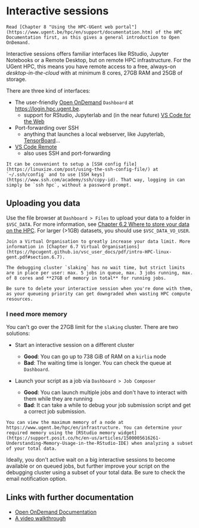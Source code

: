 # Interactive sessions

```{important}
Read [Chapter 8 "Using the HPC-UGent web portal"](https://www.ugent.be/hpc/en/support/documentation.htm) of the HPC Documentation first, as this gives a general introduction to Open OnDemand.
```

Interactive sessions offers familiar interfaces like RStudio, Jupyter Notebooks or a Remote Desktop, but on remote HPC infrastructure. For the UGent HPC, this means you have remote access to a free, always-on *desktop-in-the-cloud* with at minimum 8 cores, 27GB RAM and 25GB of storage.

There are three kind of interfaces:
- The user-friendly [Open OnDemand](https://openondemand.org/) `Dashboard` at https://login.hpc.ugent.be.
    - support for RStudio, Jupyterlab and (in the near future) [VS Code for the Web](https://code.visualstudio.com/docs/editor/vscode-web)
- Port-forwarding over SSH
    - anything that launches a local webserver, like Jupyterlab, [TensorBoard](https://www.tensorflow.org/tensorboard)...
- [VS Code Remote](https://code.visualstudio.com/docs/remote/remote-overview)
    - also uses SSH and port-forwarding

```{note}
It can be convenient to setup a [SSH config file](https://linuxize.com/post/using-the-ssh-config-file/) at `~/.ssh/config` and to use [SSH keys](https://www.ssh.com/academy/ssh/copy-id). That way, logging in can simply be `ssh hpc`, without a password prompt.
```

## Uploading you data

Use the file browser at `Dashboard > Files` to upload your data to a folder in `$VSC_DATA`. For more information, see [Chapter 6.2 Where to store your data on the HPC](https://hpcugent.github.io/vsc_user_docs/pdf/intro-HPC-linux-gent.pdf#section.6.7). For larger (>1GB) datasets, you should use `$VSC_DATA_VO_USER`.

```{note}
Join a Virtual Organisation to greatly increase your data limit. More information in [Chapter 6.7 Virtual Organisations](https://hpcugent.github.io/vsc_user_docs/pdf/intro-HPC-linux-gent.pdf#section.6.7).
```

```{note}
The debugging cluster `slaking` has no wait time, but strict limits are in place per user: max. 5 jobs in queue, max. 3 jobs running, max. of 8 cores and **27GB of memory in total** for running jobs.
```

```{warning}
Be sure to delete your interactive session when you're done with them, as your queueing priority can get downgraded when wasting HPC compute resources.
```

### I need more memory
You can't go over the 27GB limit for the `slaking` cluster. There are two solutions:

- Start an interactive session on a different cluster
    - **Good**: You can go up to 738 GiB of RAM on a `kirlia` node
    - **Bad**: The waiting time is longer. You can check the queue at `Dashboard`.

- Launch your script as a job via `Dashboard > Job Composer`
    - **Good**: You can launch multiple jobs and don't have to interact with them while they are running
    - **Bad**: It can take a while to debug your job submission script and get a correct job submission.

```{note}
You can view the maximum memory of a node at https://www.ugent.be/hpc/en/infrastructure. You can determine your required memory using the [RStudio memory widget](https://support.posit.co/hc/en-us/articles/1500005616261-Understanding-Memory-Usage-in-the-RStudio-IDE) when analyzing a subset of your total data.
```

Ideally, you don't active wait on a big interactive sessions to become available or on queued jobs, but further improve your script on the debugging cluster using a subset of your total data. Be sure to check the email notification option.


## Links with further documentation
- [Open OnDemand Documentation](https://osc.github.io/ood-documentation/master/)
- [A video walkthrough](https://www.youtube.com/watch?v=4-w-4wjlnPk)